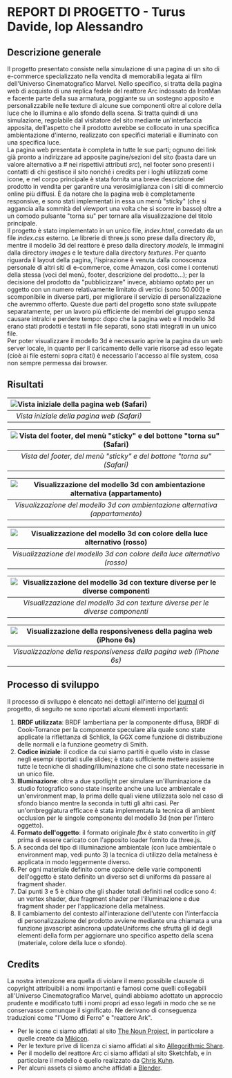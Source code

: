 # REPORT DI PROGETTO - Turus Davide, Iop Alessandro

## Descrizione generale

Il progetto presentato consiste nella simulazione di una pagina di un sito di e-commerce specializzato nella vendita di memorabilia legata ai film dell'Universo Cinematografico Marvel. Nello specifico, si tratta della pagina web di acquisto di una replica fedele del reattore Arc indossato da IronMan e facente parte della sua armatura, poggiante su un sostegno apposito e personalizzabile nelle texture di alcune sue componenti oltre al colore della luce che lo illumina e allo sfondo della scena. Si tratta quindi di una simulazione, regolabile dal visitatore del sito mediante un'interfaccia apposita, dell'aspetto che il prodotto avrebbe se collocato in una specifica ambientazione d'interno, realizzato con specifici materiali e illuminato con una specifica luce.<br/>
La pagina web presentata è completa in tutte le sue parti; ognuno dei link già pronto a indirizzare ad apposite pagine/sezioni del sito (basta dare un valore alternativo a *#* nei rispettivi attributi *src*), nel footer sono presenti i contatti di chi gestisce il sito nonché i credits per i loghi utilizzati come icone, e nel corpo principale è stata fornita una breve descrizione del prodotto in vendita per garantire una verosimiglianza con i siti di commercio online più diffusi. È da notare che la pagina web è completamente responsive, e sono stati implementati in essa un menù "sticky" (che si aggancia alla sommità del viewport una volta che si scorre in basso) oltre a un comodo pulsante "torna su" per tornare alla visualizzazione del titolo principale.<br/>
Il progetto è stato implementato in un unico file, *index.html*, corredato da un file *index.css* esterno. Le librerie di three.js sono prese dalla directory *lib*, mentre il modello 3d del reattore è preso dalla directory *models*, le immagini dalla directory *images* e le texture dalla directory *textures*. Per quanto riguarda il layout della pagina, l'ispirazione è venuta dalla conoscenza personale di altri siti di e-commerce, come Amazon, così come i contenuti della stessa (voci del menù, footer, descrizione del prodotto...); per la decisione del prodotto da "pubblicizzare" invece, abbiamo optato per un oggetto con un numero relativamente limitato di vertici (sono 50.000) e scomponibile in diverse parti, per migliorare il servizio di personalizzazione che avremmo offerto. Queste due parti del progetto sono state sviluppate separatamente, per un lavoro più efficiente dei membri del gruppo senza causare intralci e perdere tempo: dopo che la pagina web e il modello 3d erano stati prodotti e testati in file separati, sono stati integrati in un unico file.<br/>
Per poter visualizzare il modello 3d è necessario aprire la pagina da un web server locale, in quanto per il caricamento delle varie risorse ad esso legate (cioè ai file esterni sopra citati) è necessario l'accesso al file system, cosa non sempre permessa dai browser.

## Risultati

|![Vista iniziale della pagina web (Safari)](Screens/Screen_top.png)|
|:--:|
|*Vista iniziale della pagina web (Safari)*|

|![Vista del footer, del menù "sticky" e del bottone "torna su" (Safari)](Screens/Screen_bottom.png)|
|:--:|
|*Vista del footer, del menù "sticky" e del bottone "torna su" (Safari)*|

|![Visualizzazione del modello 3d con ambientazione alternativa (appartamento)](Screens/Screen_appartamento.png)|
|:--:|
|*Visualizzazione del modello 3d con ambientazione alternativa (appartamento)*|

|![Visualizzazione del modello 3d con colore della luce alternativo (rosso)](Screens/Screen_rosso.png)|
|:--:|
|*Visualizzazione del modello 3d con colore della luce alternativo (rosso)*|

|![Visualizzazione del modello 3d con texture diverse per le diverse componenti](Screens/Screen_texture.png)|
|:--:|
|*Visualizzazione del modello 3d con texture diverse per le diverse componenti*|

|![Visualizzazione della responsiveness della pagina web (iPhone 6s)](Screens/Screen_responsive.png)|
|:--:|
|*Visualizzazione della responsiveness della pagina web (iPhone 6s)*|

## Processo di sviluppo

Il processo di sviluppo è elencato nei dettagli all'interno del [journal](journal.md) di progetto, di seguito ne sono riportati alcuni elementi importanti:

1. **BRDF utilizzata**: BRDF lambertiana per la componente diffusa, BRDF di Cook-Torrance per la componente speculare alla quale sono state applicate la riflettanza di Schlick, la GGX come funzione di distribuzione delle normali e la funzione geometry di Smith.
2. **Codice iniziale**: il codice da cui siamo partiti è quello visto in classe negli esempi riportati sulle slides; è stato sufficiente mettere assieme tutte le tecniche di shading/illuminazione che ci sono state necessarie in un unico file.
3. **Illuminazione**: oltre a due spotlight per simulare un'illuminazione da studio fotografico sono state inserite anche una luce ambientale e un'environment map, la prima delle quali viene utilizzata solo nel caso di sfondo bianco mentre la seconda in tutti gli altri casi. Per un'ombreggiatura efficace è stata implementata la tecnica di ambient occlusion per le singole componente del modello 3d (non per l'intero oggetto).
4. **Formato dell'oggetto**: il formato originale *fbx* è stato convertito in *gltf* prima di essere caricato con l'apposito loader fornito da three.js.
5. A seconda del tipo di illuminazione ambientale (con luce ambientale o environment map, vedi punto 3) la tecnica di utilizzo della metalness è applicata in modo leggermente diverso.
6. Per ogni materiale definito come opzione delle varie componenti dell'oggetto è stato definito un diverso set di uniforms da passare al fragment shader.
7. Dai punti 3 e 5 è chiaro che gli shader totali definiti nel codice sono 4: un vertex shader, due fragment shader per l'illuminazione e due fragment shader per l'applicazione della metalness.
8. Il cambiamento del contesto all'interazione dell'utente con l'interfaccia di personalizzazione del prodotto avviene mediante una chiamata a una funzione javascript asincrona updateUniforms che sfrutta gli id degli elementi della form per aggiornare uno specifico aspetto della scena (materiale, colore della luce o sfondo).

## Credits

La nostra intenzione era quella di violare il meno possibile clausole di copyright attribuibili a nomi importanti e famosi come quelli collegabili all'Universo Cinematografico Marvel, quindi abbiamo adottato un approccio prudente e modificato tutti i nomi propri ad esso legati in modo che se ne conservasse comunque il significato. Ne derivano di conseguenza traduzioni come "l'Uomo di Ferro" e "reattore Ark".

- Per le icone ci siamo affidati al sito [The Noun Project](https://thenounproject.com), in particolare a quelle create da [Mikicon](https://thenounproject.com/mikicon/collection/e-commerce-2/).
- Per le texture prive di licenza ci siamo affidati al sito [Allegorithmic Share](https://share.allegorithmic.com).
- Per il modello del reattore Arc ci siamo affidati al sito Sketchfab, e in particolare il modello è quello realizzato da [Chris Kuhn](https://sketchfab.com/models/0e826ad87cf84681ac1f0df2b7ea88c3).
- Per alcuni assets ci siamo anche affidati a [Blender](https://www.blender.org).